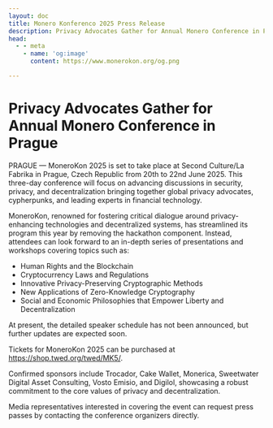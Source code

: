 ```yaml
---
layout: doc
title: Monero Konferenco 2025 Press Release
description: Privacy Advocates Gather for Annual Monero Conference in Prague
head:
  - - meta
    - name: 'og:image'
      content: https://www.monerokon.org/og.png

---
```


# Privacy Advocates Gather for Annual Monero Conference in Prague

PRAGUE — MoneroKon 2025 is set to take place at Second Culture/La Fabrika in Prague, Czech Republic from 20th to 22nd June 2025. This three-day conference will focus on advancing discussions in security, privacy, and decentralization bringing together global privacy advocates, cypherpunks, and leading experts in financial technology.

MoneroKon, renowned for fostering critical dialogue around privacy-enhancing technologies and decentralized systems, has streamlined its program this year by removing the hackathon component. Instead, attendees can look forward to an in-depth series of presentations and workshops covering topics such as:

* Human Rights and the Blockchain
* Cryptocurrency Laws and Regulations
* Innovative Privacy-Preserving Cryptographic Methods
* New Applications of Zero-Knowledge Cryptography
* Social and Economic Philosophies that Empower Liberty and Decentralization

At present, the detailed speaker schedule has not been announced, but further updates are expected soon.

Tickets for MoneroKon 2025 can be purchased at https://shop.twed.org/twed/MK5/.

Confirmed sponsors include Trocador, Cake Wallet, Monerica, Sweetwater Digital Asset Consulting, Vosto Emisio, and Digilol, showcasing a robust commitment to the core values of privacy and decentralization.

Media representatives interested in covering the event can request press passes by contacting the conference organizers directly.
